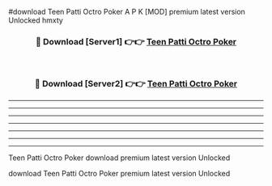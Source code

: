 #download Teen Patti Octro Poker  A P K [MOD] premium latest version Unlocked hmxty 



<div align="center">
<h3>🔴 Download [Server1] 👉👉 <a href="https://apkdownload2.web.app/">Teen Patti Octro Poker </a></h3><br>

<h3>🔴 Download [Server2] 👉👉 <a href="https://apkdownload2.web.app/">Teen Patti Octro Poker </a></h3>
</div>





----------------------------------------------------------

----------------------------------------------------------

----------------------------------------------------------

----------------------------------------------------------

----------------------------------------------------------

----------------------------------------------------------

----------------------------------------------------------

Teen Patti Octro Poker  download premium latest version Unlocked

download Teen Patti Octro Poker  premium latest version Unlocked

